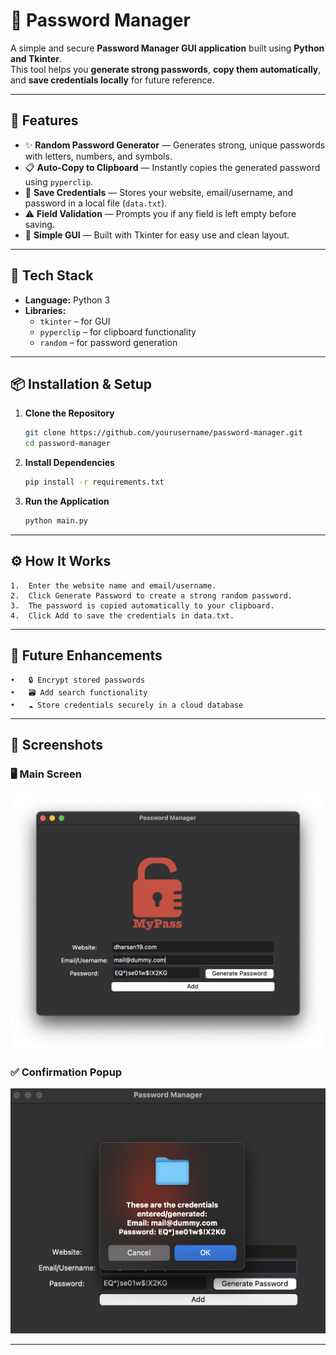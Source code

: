 # 🔐 Password Manager

A simple and secure **Password Manager GUI application** built using **Python and Tkinter**.  
This tool helps you **generate strong passwords**, **copy them automatically**, and **save credentials locally** for future reference.

---

## 🚀 Features

- ✨ **Random Password Generator** — Generates strong, unique passwords with letters, numbers, and symbols.  
- 📋 **Auto-Copy to Clipboard** — Instantly copies the generated password using `pyperclip`.  
- 💾 **Save Credentials** — Stores your website, email/username, and password in a local file (`data.txt`).  
- ⚠️ **Field Validation** — Prompts you if any field is left empty before saving.  
- 🧭 **Simple GUI** — Built with Tkinter for easy use and clean layout.

---

## 🧩 Tech Stack

- **Language:** Python 3  
- **Libraries:**  
  - `tkinter` – for GUI  
  - `pyperclip` – for clipboard functionality  
  - `random` – for password generation

---

## 📦 Installation & Setup

1. **Clone the Repository**
   ```bash
   git clone https://github.com/yourusername/password-manager.git
   cd password-manager
   ```
2.	**Install Dependencies**
    ```bash
    pip install -r requirements.txt
    ```
3. **Run the Application**
    ```bash
    python main.py
    ```
---
## ⚙️ How It Works
	1.	Enter the website name and email/username.
	2.	Click Generate Password to create a strong random password.
	3.	The password is copied automatically to your clipboard.
	4.	Click Add to save the credentials in data.txt.

---

## 🧠 Future Enhancements
	•	🔒 Encrypt stored passwords
	•	🗃️ Add search functionality
	•	☁️ Store credentials securely in a cloud database

---

## 📸 Screenshots

### 🖥️ Main Screen
![Main Screen](assets/main_screen.png)

### ✅ Confirmation Popup
![Confirmation Screen](assets/confirmation_screen.png)

---